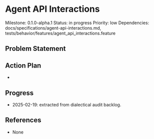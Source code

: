 # Agent API Interactions
Milestone: 0.1.0-alpha.1
Status: in progress
Priority: low
Dependencies: docs/specifications/agent-api-interactions.md, tests/behavior/features/agent_api_interactions.feature

## Problem Statement
<description>


## Action Plan
- <tasks>

## Progress
- 2025-02-19: extracted from dialectical audit backlog.

## References
- None
